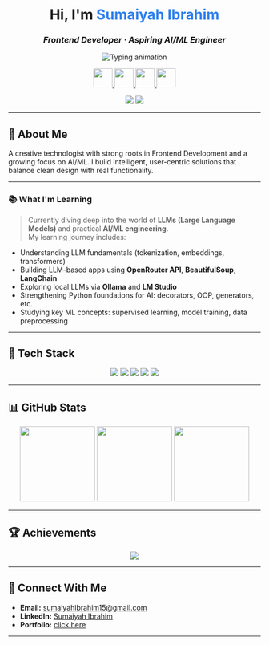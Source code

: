 <h1 align="center">Hi, I'm <span style="color:#2F80ED;">Sumaiyah Ibrahim</span></h1> 
 
<h3 align="center"><i>Frontend Developer · Aspiring AI/ML Engineer </i></h3> 
 
<p align="center">   
  <img src="https://readme-typing-svg.demolab.com?font=Fira+Code&duration=3000&pause=1000&center=true&vCenter=true&multiline=true&width=650&height=60&lines=Designing+intelligent+interfaces.;Building+secure+and+scalable+systems.;Bringing+ideas+to+life+with+code." alt="Typing animation" />  
</p>
 
<p align="center">
  <a href="mailto:sumaiyahibrahim15@gmail.com"> 
    <img src="https://skillicons.dev/icons?i=gmail" height="38" />
  </a> 
  <a href="https://www.linkedin.com/in/sumaiyah-ibrahim-27049a284" target="_blank">
    <img src="https://skillicons.dev/icons?i=linkedin" height="38" />
  </a>
  <a href="https://github.com/sumaiyahibrahim" target="_blank">
    <img src="https://skillicons.dev/icons?i=github" height="38" />
  </a>
  <a href="https://sumaiyahibrahim.github.io/Sumaiyah-portfolio" target="_blank">
    <img src="https://skillicons.dev/icons?i=vercel" height="38" />
  </a>
</p>



<p align="center">
  <img src="https://komarev.com/ghpvc/?username=sumaiyahibrahim&label=Profile+Views&color=blueviolet&style=flat" />
  <img src="https://img.shields.io/github/followers/sumaiyahibrahim?label=Followers&style=social" />
</p>

---

## 🧠 About Me

A creative technologist with strong roots in Frontend Development and a growing focus on AI/ML.
I build intelligent, user-centric solutions that balance clean design with real functionality.

---


### 📚 What I'm Learning
> Currently diving deep into the world of **LLMs (Large Language Models)** and practical **AI/ML engineering**.  
> My learning journey includes:
- Understanding LLM fundamentals (tokenization, embeddings, transformers)
- Building LLM-based apps using **OpenRouter API**, **BeautifulSoup**, **LangChain**
- Exploring local LLMs via **Ollama** and **LM Studio**
- Strengthening Python foundations for AI: decorators, OOP, generators, etc.
- Studying key ML concepts: supervised learning, model training, data preprocessing

---

## 🧰 Tech Stack

<p align="center">
  <!-- Web & UI -->
  <img src="https://skillicons.dev/icons?i=html,css,js,bootstrap,tailwind" />
  <img src="https://skillicons.dev/icons?i=figma,canva" />

  <!-- Programming & Backend -->
  <img src="https://skillicons.dev/icons?i=python,java,nodejs,express,npm,nodemon" />
  <img src="https://skillicons.dev/icons?i=jquery,ejs" />

  <!-- Tools, Databases & Frameworks -->
  <img src="https://skillicons.dev/icons?i=postgres,postman,jwt,git,github,notion,bun,streamlit,gradio" />
</p>


---

## 📊 GitHub Stats

<p align="center">
  <img src="https://github-readme-stats.vercel.app/api?username=sumaiyahibrahim&theme=radical&show_icons=true&hide_border=true" height="150" />
  <img src="https://nirzak-streak-stats.vercel.app/?user=sumaiyahibrahim&theme=radical&hide_border=true" height="150" />
  <img src="https://github-readme-stats.vercel.app/api/top-langs/?username=sumaiyahibrahim&layout=compact&theme=radical&hide_border=true" height="150" />
</p>

---


## 🏆 Achievements
 
<p align="center">
  <img src="https://github-profile-trophy.vercel.app/?username=sumaiyahibrahim&theme=radical&no-bg=true&no-frame=true&margin-w=10" />
</p>

---

## 🤝 Connect With Me

- **Email:** [sumaiyahibrahim15@gmail.com](mailto:sumaiyahibrahim15@gmail.com)  
- **LinkedIn:** [Sumaiyah Ibrahim](https://www.linkedin.com/in/sumaiyah-ibrahim-27049a284)  
- **Portfolio:** [click here](https://sumaiyahibrahim.github.io/Sumaiyah-portfolio)

---
